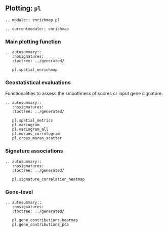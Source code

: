 ## Plotting: `pl`

```{eval-rst}
.. module:: enrichmap.pl
```

```{eval-rst}
.. currentmodule:: enrichmap
```

### Main plotting function

```{eval-rst}
.. autosummary::
   :nosignatures:
   :toctree: ../generated/

   pl.spatial_enrichmap
```


### Geostatistical evaluations

Functionalities to assess the smoothness of scores or input gene signature.

```{eval-rst}
.. autosummary::
   :nosignatures:
   :toctree: ../generated/

   pl.spatial_metrics
   pl.variogram
   pl.variogram_all
   pl.morans_correlogram
   pl.cross_moran_scatter
```


### Signature associations

```{eval-rst}
.. autosummary::
   :nosignatures:
   :toctree: ../generated/

   pl.signature_correlation_heatmap
```

### Gene-level 

```{eval-rst}
.. autosummary::
   :nosignatures:
   :toctree: ../generated/

   pl.gene_contributions_heatmap
   pl.gene_contributions_pca
```
